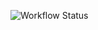 ![Workflow Status](https://img.shields.io/github/actions/workflow/status/alexdanilin7/ajs_test_live/main.yml?label=workflow%20status)